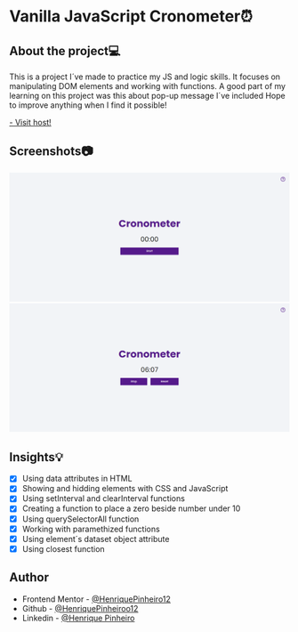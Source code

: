 # Vanilla JavaScript Cronometer⏰

## About the project💻 
This is a project I´ve made to practice my JS and logic skills. It focuses on manipulating DOM elements and working with functions. A good part of my learning on this project was this about pop-up message I´ve included
Hope to improve anything when I find it possible!

[- Visit host!](https://henriquepinheiro12.github.io/VanillaJS-Cronometer/)

## Screenshots📷
![](assets/zero-print.png)
![](assets/one-print.png)

## Insights💡
- [X] Using data attributes in HTML
- [X] Showing and hidding elements with CSS and JavaScript
- [X] Using setInterval and clearInterval functions
- [X] Creating a function to place a zero beside number under 10
- [X] Using querySelectorAll function 
- [X] Working with paramethized functions
- [X] Using element´s dataset object attribute
- [X] Using closest function

## Author

- Frontend Mentor - [@HenriquePinheiro12](https://www.frontendmentor.io/profile/HenriquePinheiro12)
- Github - [@HenriquePinheiroo12](https://github.com/henriquepinheiro12/)
- Linkedin - [@Henrique Pinheiro](https://www.linkedin.com/in/henrique-pinheiro-a43b62203/)
